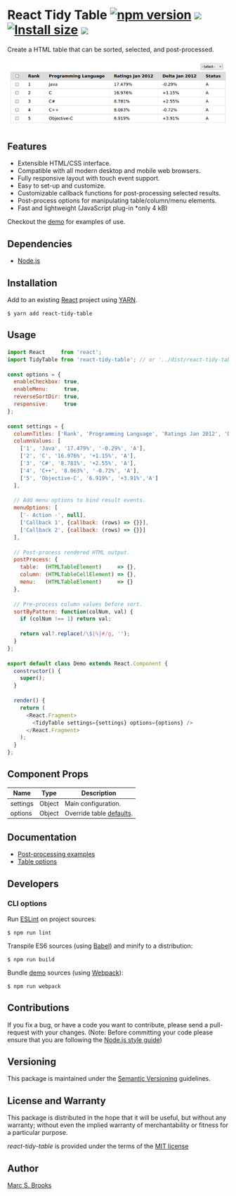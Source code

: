 # React Tidy Table [![npm version](https://badge.fury.io/js/react-tidy-table.svg)](https://badge.fury.io/js/react-tidy-table) [![](https://img.shields.io/npm/dm/react-tidy-table)](https://www.npmjs.com/package/react-tidy-table) [![Install size](https://packagephobia.com/badge?p=react-tidy-table)](https://packagephobia.com/result?p=react-tidy-table) [![](https://img.shields.io/github/v/release/nuxy/react-tidy-table)](https://github.com/nuxy/react-tidy-table/releases)

Create a HTML table that can be sorted, selected, and post-processed.

![Preview](https://raw.githubusercontent.com/nuxy/tidy-table/master/package.gif)

## Features

- Extensible HTML/CSS interface.
- Compatible with all modern desktop and mobile web browsers.
- Fully responsive layout with touch event support.
- Easy to set-up and customize.
- Customizable callback functions for post-processing selected results.
- Post-process options for manipulating table/column/menu elements.
- Fast and lightweight (JavaScript plug-in *only 4 kB)

Checkout the [demo](https://nuxy.github.io/tidy-table) for examples of use.

## Dependencies

- [Node.js](https://nodejs.org)

## Installation

Add to an existing [React](https://reactjs.org) project using [YARN](https://yarnpkg.com).

    $ yarn add react-tidy-table

## Usage

```javascript
import React     from 'react';
import TidyTable from 'react-tidy-table'; // or '../dist/react-tidy-table';

const options = {
  enableCheckbox: true,
  enableMenu:     true,
  reverseSortDir: true,
  responsive:     true
};

const settings = {
  columnTitles: ['Rank', 'Programming Language', 'Ratings Jan 2012', 'Delta Jan 2012', 'Status'],
  columnValues: [
    ['1', 'Java', '17.479%', '-0.29%', 'A'],
    ['2', 'C', '16.976%', '+1.15%', 'A'],
    ['3', 'C#', '8.781%', '+2.55%', 'A'],
    ['4', 'C++', '8.063%', '-0.72%', 'A'],
    ['5', 'Objective-C', '6.919%', '+3.91%','A']
  ],

  // Add menu options to bind result events.
  menuOptions: [
    ['- Action -', null],
    ['Callback 1', {callback: (rows) => {}}],
    ['Callback 2', {callback: (rows) => {}}]
  ],

  // Post-process rendered HTML output.
  postProcess: {
    table:  (HTMLTableElement)     => {},
    column: (HTMLTableCellElement) => {},
    menu:   (HTMLTableElement)     => {}
  },

  // Pre-process column values before sort.
  sortByPattern: function(colNum, val) {
    if (colNum !== 1) return val;

    return val?.replace(/\$|%|#/g, '');
  }
};

export default class Demo extends React.Component {
  constructor() {
    super();
  }

  render() {
    return (
      <React.Fragment>
        <TidyTable settings={settings} options={options} />
      </React.Fragment>
    );
  }
};
```

## Component Props

| Name     | Type   | Description         |
|----------|--------|---------------------|
| settings | Object | Main configuration. |
| options  | Object | Override table [defaults](https://github.com/nuxy/tidy-table#table-options). |

## Documentation

- [Post-processing examples](https://github.com/nuxy/tidy-table#post-processing-examples)
- [Table options](https://github.com/nuxy/tidy-table#table-options)

## Developers

### CLI options

Run [ESLint](https://eslint.org) on project sources:

    $ npm run lint

Transpile ES6 sources (using [Babel](https://babeljs.io)) and minify to a distribution:

    $ npm run build

Bundle [demo](https://github.com/nuxy/react-tidy-table/tree/master/demo) sources (using [Webpack](https://webpack.js.org)):

    $ npm run webpack

## Contributions

If you fix a bug, or have a code you want to contribute, please send a pull-request with your changes. (Note: Before committing your code please ensure that you are following the [Node.js style guide](https://github.com/felixge/node-style-guide))

## Versioning

This package is maintained under the [Semantic Versioning](https://semver.org) guidelines.

## License and Warranty

This package is distributed in the hope that it will be useful, but without any warranty; without even the implied warranty of merchantability or fitness for a particular purpose.

_react-tidy-table_ is provided under the terms of the [MIT license](http://www.opensource.org/licenses/mit-license.php)

## Author

[Marc S. Brooks](https://github.com/nuxy)

